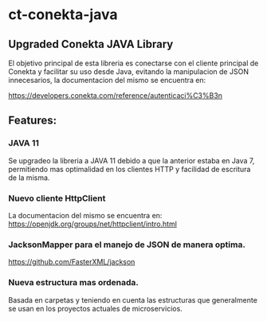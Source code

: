 # ct-conekta-java

## Upgraded Conekta JAVA Library

El objetivo principal de esta libreria es conectarse con el cliente principal de Conekta y facilitar su uso desde Java, evitando la manipulacion de JSON innecesarios, la documentacion del mismo se encuentra en:

https://developers.conekta.com/reference/autenticaci%C3%B3n

## Features:

### JAVA 11

Se upgradeo la libreria a JAVA 11 debido a que la anterior estaba en Java 7, permitiendo mas optimalidad en los clientes HTTP y facilidad de escritura de la misma.

### Nuevo cliente HttpClient

La documentacion del mismo se encuentra en:
https://openjdk.org/groups/net/httpclient/intro.html

### JacksonMapper para el manejo de JSON de manera optima.

https://github.com/FasterXML/jackson

### Nueva estructura mas ordenada.

Basada en carpetas y teniendo en cuenta las estructuras que generalmente se usan en los proyectos actuales de microservicios.
